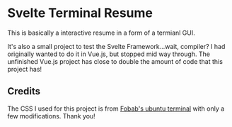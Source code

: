 

# Svelte Terminal Resume

This is basically a interactive resume in a form of a termianl GUI.

It's also a small project to test the Svelte Framework...wait, compiler? I had originally wanted to do it in Vue.js, but stopped mid way through. The unfinished Vue.js project has close to double the amount of code that this project has!

## Credits

The CSS I used for this project is from [Fobab's ubuntu terminal](https://github.com/fobabs/ubuntu-terminal) with only a few modifications. Thank you!
